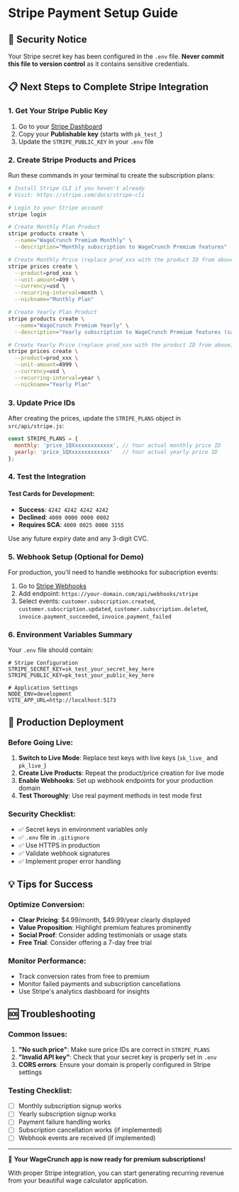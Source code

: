 # Stripe Payment Setup Guide

## 🔐 Security Notice
Your Stripe secret key has been configured in the `.env` file. **Never commit this file to version control** as it contains sensitive credentials.

## 📋 Next Steps to Complete Stripe Integration

### 1. Get Your Stripe Public Key
1. Go to your [Stripe Dashboard](https://dashboard.stripe.com/test/apikeys)
2. Copy your **Publishable key** (starts with `pk_test_`)
3. Update the `STRIPE_PUBLIC_KEY` in your `.env` file

### 2. Create Stripe Products and Prices
Run these commands in your terminal to create the subscription plans:

```bash
# Install Stripe CLI if you haven't already
# Visit: https://stripe.com/docs/stripe-cli

# Login to your Stripe account
stripe login

# Create Monthly Plan Product
stripe products create \
  --name="WageCrunch Premium Monthly" \
  --description="Monthly subscription to WageCrunch Premium features"

# Create Monthly Price (replace prod_xxx with the product ID from above)
stripe prices create \
  --product=prod_xxx \
  --unit-amount=499 \
  --currency=usd \
  --recurring-interval=month \
  --nickname="Monthly Plan"

# Create Yearly Plan Product
stripe products create \
  --name="WageCrunch Premium Yearly" \
  --description="Yearly subscription to WageCrunch Premium features (save 2 months!)"

# Create Yearly Price (replace prod_xxx with the product ID from above)
stripe prices create \
  --product=prod_xxx \
  --unit-amount=4999 \
  --currency=usd \
  --recurring-interval=year \
  --nickname="Yearly Plan"
```

### 3. Update Price IDs
After creating the prices, update the `STRIPE_PLANS` object in `src/api/stripe.js`:

```javascript
const STRIPE_PLANS = {
  monthly: 'price_1QXxxxxxxxxxxxx', // Your actual monthly price ID
  yearly: 'price_1QXxxxxxxxxxxxx'   // Your actual yearly price ID
};
```

### 4. Test the Integration

#### Test Cards for Development:
- **Success**: `4242 4242 4242 4242`
- **Declined**: `4000 0000 0000 0002`
- **Requires SCA**: `4000 0025 0000 3155`

Use any future expiry date and any 3-digit CVC.

### 5. Webhook Setup (Optional for Demo)
For production, you'll need to handle webhooks for subscription events:

1. Go to [Stripe Webhooks](https://dashboard.stripe.com/test/webhooks)
2. Add endpoint: `https://your-domain.com/api/webhooks/stripe`
3. Select events: `customer.subscription.created`, `customer.subscription.updated`, `customer.subscription.deleted`, `invoice.payment_succeeded`, `invoice.payment_failed`

### 6. Environment Variables Summary
Your `.env` file should contain:

```env
# Stripe Configuration
STRIPE_SECRET_KEY=sk_test_your_secret_key_here
STRIPE_PUBLIC_KEY=pk_test_your_public_key_here

# Application Settings
NODE_ENV=development
VITE_APP_URL=http://localhost:5173
```

## 🚀 Production Deployment

### Before Going Live:
1. **Switch to Live Mode**: Replace test keys with live keys (`sk_live_` and `pk_live_`)
2. **Create Live Products**: Repeat the product/price creation for live mode
3. **Enable Webhooks**: Set up webhook endpoints for your production domain
4. **Test Thoroughly**: Use real payment methods in test mode first

### Security Checklist:
- ✅ Secret keys in environment variables only
- ✅ `.env` file in `.gitignore`
- ✅ Use HTTPS in production
- ✅ Validate webhook signatures
- ✅ Implement proper error handling

## 💡 Tips for Success

### Optimize Conversion:
- **Clear Pricing**: $4.99/month, $49.99/year clearly displayed
- **Value Proposition**: Highlight premium features prominently
- **Social Proof**: Consider adding testimonials or usage stats
- **Free Trial**: Consider offering a 7-day free trial

### Monitor Performance:
- Track conversion rates from free to premium
- Monitor failed payments and subscription cancellations
- Use Stripe's analytics dashboard for insights

## 🆘 Troubleshooting

### Common Issues:
1. **"No such price"**: Make sure price IDs are correct in `STRIPE_PLANS`
2. **"Invalid API key"**: Check that your secret key is properly set in `.env`
3. **CORS errors**: Ensure your domain is properly configured in Stripe settings

### Testing Checklist:
- [ ] Monthly subscription signup works
- [ ] Yearly subscription signup works
- [ ] Payment failure handling works
- [ ] Subscription cancellation works (if implemented)
- [ ] Webhook events are received (if implemented)

---

🎉 **Your WageCrunch app is now ready for premium subscriptions!**

With proper Stripe integration, you can start generating recurring revenue from your beautiful wage calculator application.
